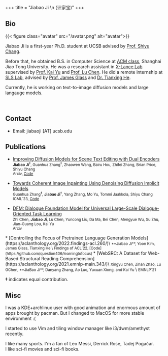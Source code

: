 +++
title = "Jiabao Ji \n (计家宝)"
+++

## Bio

{{< figure class="avatar" src="/avatar.png" alt="avatar">}}

Jiabao Ji is a first-year Ph.D. student at UCSB advised by [Prof. Shiyu Chang](https://code-terminator.github.io).

Before that, he obtained B.S. in Computer Science at [ACM class](https://acm.sjtu.edu.cn/home), Shanghai Jiao Tong University. He was a research assistant in [X-Lance Lab](https://x-lance.sjtu.edu.cn/en) supervised by [Prof. Kai Yu](https://x-lance.sjtu.edu.cn/en/members/kai_yu) and [Prof. Lu Chen](https://coai-sjtu.github.io). He did a remote internship at [SLS Lab](http://groups.csail.mit.edu/sls/), advised by [Prof. James Glass](http://groups.csail.mit.edu/sls/people/glass.shtml) and [Dr. Tianxing He](https://people.csail.mit.edu/cloudygoose/).

Currently, he is working on text-to-image diffusion models and large langauge models.

<br/>


## Contact

* Email: jiabaoji [AT] ucsb.edu

## Publications

* [Improving Diffusion Models for Scene Text Editing with Dual Encoders](https://arxiv.org/abs/2304.05568)\
<small> **Jiabao Ji**<sup>‡</sup>, Guanhua Zhang<sup>‡</sup>, Zhaowen Wang, Bairu Hou, Zhifei Zhang, Brian Price, Shiyu Chang \
Arxiv, [Code](https://github.com/UCSB-NLP-Chang/DiffSTE/)
</small>

* [Towards Coherent Image Inpainting Using Denoising Diffusion Implicit Models](https://arxiv.org/abs/2304.03322)\
<small> Guanhua Zhang<sup>‡</sup>, **Jiabao Ji**<sup>‡</sup>, Yang Zhang, Mo Yu, Tommi Jaakkola, Shiyu Chang\
ICML`23, [Code](https://github.com/UCSB-NLP-Chang/CoPaint/)
</small>

* [DFM: Dialogue Foundation Model for Universal Large-Scale Dialogue-Oriented Task Learning](https://arxiv.org/abs/2205.12662)\
<small> Zhi Chen, **Jiabao Ji**, Lu Chen, Yuncong Liu, Da Ma, Bei Chen, Mengyue Wu, Su Zhu, Jian-Guang Lou, Kai Yu \
Arxiv
</small>
* [Controlling the Focus of Pretrained Language Generation Models](https://aclanthology.org/2022.findings-acl.260/)\
<small> **Jiabao Ji**, Yoon Kim, James Glass, Tianxing He \
Findings of ACL`22, [Code](https://github.com/question406/learningtofocus)
</small>
* [WebSRC: A Dataset for Web-Based Structural Reading Comprehension](https://aclanthology.org/2021.emnlp-main.343/)\
<small>Xingyu Chen, Zihan Zhao, Lu GChen, **JiaBao Ji**, Danyang Zhang, Ao Luo, Yuxuan Xiong, and Kai Yu </small> \
<small>EMNLP`21</small>

‡ indicates equal contribution.

## Misc
I was a KDE+archlinux user with good animation and enormous amount of apps brought by pacman. But I changed to MacOS for more stable environment :( 

I started to use Vim and tiling window manager like i3/dwm/amethyst recently.

I like many sports. I'm a fan of Leo Messi, Derrick Rose, Tadej Pogačar.\
I like sci-fi movies and sci-fi books.
